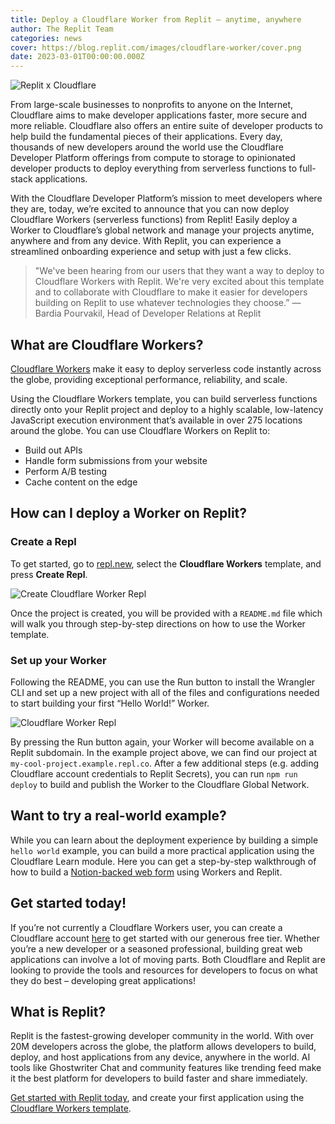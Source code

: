 ```yaml
---
title: Deploy a Cloudflare Worker from Replit – anytime, anywhere
author: The Replit Team
categories: news
cover: https://blog.replit.com/images/cloudflare-worker/cover.png
date: 2023-03-01T00:00:00.000Z
---
```


![Replit x Cloudflare](https://blog.replit.com/images/cloudflare-worker/cover.png)
 
From large-scale businesses to nonprofits to anyone on the Internet, Cloudflare aims to make developer applications faster, more secure and more reliable. Cloudflare also offers an entire suite of developer products to help build the fundamental pieces of their applications. Every day, thousands of new developers around the world use the Cloudflare Developer Platform offerings from compute to storage to opinionated developer products to deploy everything from serverless functions to full-stack applications. 

With the Cloudflare Developer Platform’s mission to meet developers where they are, today, we’re excited to announce that you can now deploy Cloudflare Workers (serverless functions) from Replit! Easily deploy a Worker to Cloudflare’s global network and manage your projects anytime, anywhere and from any device. With Replit, you can experience a streamlined onboarding experience and setup with just a few clicks.

> "We've been hearing from our users that they want a way to deploy to Cloudflare Workers with Replit. We're very excited about this template and to collaborate with Cloudflare to make it easier for developers building on Replit to use whatever technologies they choose.” — Bardia Pourvakil, Head of Developer Relations at Replit

## What are Cloudflare Workers?

[Cloudflare Workers](https://workers.cloudflare.com/) make it easy to deploy serverless code instantly across the globe, providing exceptional performance, reliability, and scale. 

Using the Cloudflare Workers template, you can build serverless functions directly onto your Replit project and deploy to a highly scalable, low-latency JavaScript execution environment that’s available in over 275 locations around the globe. You can use Cloudflare Workers on Replit to: 

- Build out APIs 
- Handle form submissions from your website
- Perform A/B testing 
- Cache content on the edge

## How can I deploy a Worker on Replit? 

### Create a Repl

To get started, go to [repl.new](https://repl.new), select the **Cloudflare Workers** template, and press **Create Repl**.

![Create Cloudflare Worker Repl](https://blog.replit.com/images/cloudflare-worker/create-repl.png)

Once the project is created, you will be provided with a `README.md` file which will walk you through step-by-step directions on how to use the Worker template. 

### Set up your Worker 

Following the README, you can use the Run button to install the Wrangler CLI and set up a new project with all of the files and configurations needed to start building your first “Hello World!” Worker. 

![Cloudflare Worker Repl](https://blog.replit.com/images/cloudflare-worker/repl.png)

By pressing the Run button again, your Worker will become available on a Replit subdomain. In the example project above, we can find our project at `my-cool-project.example.repl.co`. After a few additional steps (e.g. adding Cloudflare account credentials to Replit Secrets), you can run `npm run deploy` to build and publish the Worker to the Cloudflare Global Network.

## Want to try a real-world example? 

While you can learn about the deployment experience by building a simple `hello world` example, you can build a more practical application using the Cloudflare Learn module. Here you can get a step-by-step walkthrough of how to build a [Notion-backed web form](https://replit.com/@Cloudflare/Handle-Form-Submissions-with-Cloudflare-Workers-and-Notion) using Workers and Replit. 

## Get started today!

If you’re not currently a Cloudflare Workers user, you can create a Cloudflare account [here](https://dash.cloudflare.com/sign-up/workers) to get started with our generous free tier. Whether you’re a new developer or a seasoned professional, building great web applications can involve a lot of moving parts. Both Cloudflare and Replit are looking to provide the tools and resources for developers to focus on what they do best – developing great applications! 

## What is Replit?

Replit is the fastest-growing developer community in the world. With over 20M developers across the globe, the platform allows developers to build, deploy, and host applications from any device, anywhere in the world. AI tools like Ghostwriter Chat and community features like trending feed make it the best platform for developers to build faster and share immediately.

[Get started with Replit today](https://replit.com/login), and create your first application using the [Cloudflare Workers template](https://replit.com/@Cloudflare/Cloudflare-Workers?v=1).